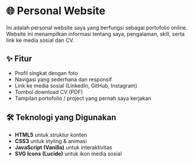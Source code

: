 # 🌐 Personal Website

Ini adalah personal website saya yang berfungsi sebagai portofolio online.  
Website ini menampilkan informasi tentang saya, pengalaman, skill, serta link ke media sosial dan CV.

## ✨ Fitur
- Profil singkat dengan foto
- Navigasi yang sederhana dan responsif
- Link ke media sosial (LinkedIn, GitHub, Instagram)
- Tombol download CV (PDF)
- Tampilan portofolio / project yang pernah saya kerjakan

## 🛠️ Teknologi yang Digunakan
- **HTML5** untuk struktur konten
- **CSS3** untuk styling & animasi
- **JavaScript (Vanilla)** untuk interaktivitas
- **SVG Icons (Lucide)** untuk ikon media sosial